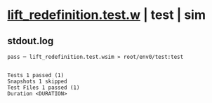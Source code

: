 # [lift_redefinition.test.w](../../../../../examples/tests/valid/lift_redefinition.test.w) | test | sim

## stdout.log
```log
pass ─ lift_redefinition.test.wsim » root/env0/test:test
 
 
Tests 1 passed (1)
Snapshots 1 skipped
Test Files 1 passed (1)
Duration <DURATION>
```

